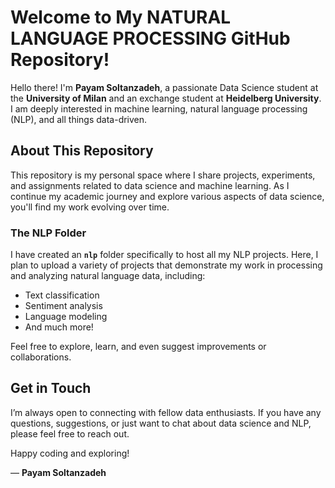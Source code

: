 # Welcome to My NATURAL LANGUAGE PROCESSING  GitHub Repository!

Hello there! I'm **Payam Soltanzadeh**, a passionate Data Science student at the **University of Milan** and an exchange student at **Heidelberg University**. I am deeply interested in machine learning, natural language processing (NLP), and all things data-driven.

## About This Repository

This repository is my personal space where I share projects, experiments, and assignments related to data science and machine learning. As I continue my academic journey and explore various aspects of data science, you'll find my work evolving over time.

### The NLP Folder

I have created an **`nlp`** folder specifically to host all my NLP projects. Here, I plan to upload a variety of projects that demonstrate my work in processing and analyzing natural language data, including:
- Text classification
- Sentiment analysis
- Language modeling
- And much more!

Feel free to explore, learn, and even suggest improvements or collaborations.

## Get in Touch

I’m always open to connecting with fellow data enthusiasts. If you have any questions, suggestions, or just want to chat about data science and NLP, please feel free to reach out.

Happy coding and exploring!

— **Payam Soltanzadeh**
